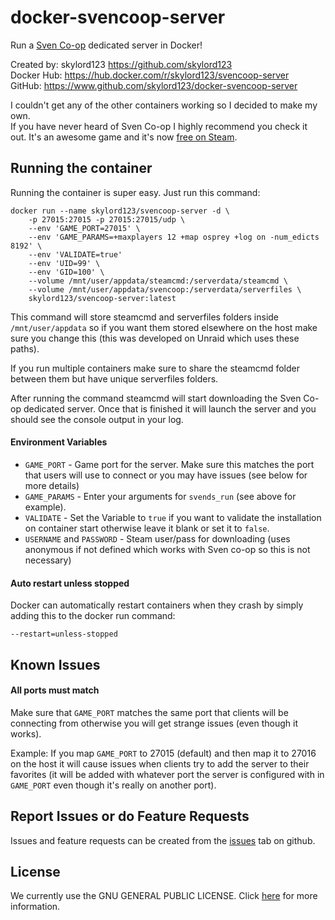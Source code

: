 # docker-svencoop-server
Run a [Sven Co-op](https://www.svencoop.com/) dedicated server in Docker!

Created by: skylord123 https://github.com/skylord123  
Docker Hub: https://hub.docker.com/r/skylord123/svencoop-server  
GitHub: https://www.github.com/skylord123/docker-svencoop-server

I couldn't get any of the other containers working so I decided to make my own.  
If you have never heard of Sven Co-op I highly recommend you check it out. It's an awesome game and it's now [free on Steam](https://store.steampowered.com/app/225840/Sven_Coop/).

Running the container
---------------------------

Running the container is super easy. Just run this command:
```
docker run --name skylord123/svencoop-server -d \
	-p 27015:27015 -p 27015:27015/udp \
	--env 'GAME_PORT=27015' \
	--env 'GAME_PARAMS=+maxplayers 12 +map osprey +log on -num_edicts 8192' \
	--env 'VALIDATE=true'
	--env 'UID=99' \
	--env 'GID=100' \
	--volume /mnt/user/appdata/steamcmd:/serverdata/steamcmd \
	--volume /mnt/user/appdata/svencoop:/serverdata/serverfiles \
	skylord123/svencoop-server:latest
```
This command will store steamcmd and serverfiles folders inside `/mnt/user/appdata` so if you want them stored elsewhere on the host make sure you change this (this was developed on Unraid which uses these paths).

If you run multiple containers make sure to share the steamcmd folder between them but have unique serverfiles folders.

After running the command steamcmd will start downloading the Sven Co-op dedicated server. Once that is finished it will launch the server and you should see the console output in your log.

#### Environment Variables
- `GAME_PORT` - Game port for the server. Make sure this matches the port that users will use to connect or you may have issues (see below for more details)
- `GAME_PARAMS` - Enter your arguments for `svends_run` (see above for example).
- `VALIDATE` - Set the Variable to `true` if you want to validate the installation on container start otherwise leave it blank or set it to `false`.
- `USERNAME` and `PASSWORD` - Steam user/pass for downloading (uses anonymous if not defined which works with Sven co-op so this is not necessary)
#### Auto restart unless stopped
Docker can automatically restart containers when they crash by simply adding this to the docker run command:  
```
--restart=unless-stopped
```


## Known Issues
#### All ports must match
Make sure that `GAME_PORT` matches the same port that clients will be connecting from otherwise you will get strange issues (even though it works).

Example: If you map `GAME_PORT` to 27015 (default) and then map it to 27016 on the host it will cause issues when clients try to add the server to their favorites (it will be added with whatever port the server is configured with in `GAME_PORT` even though it's really on another port).


## Report Issues or do Feature Requests
Issues and feature requests can be created from the [issues](https://github.com/skylord123/docker-svencoop-server/issues) tab on github.

License
---------------------------
We currently use the GNU GENERAL PUBLIC LICENSE. Click [here](https://github.com/skylord123/docker-svencoop-server/blob/master/LICENSE) for more information.
